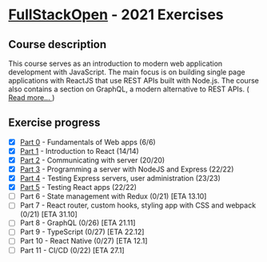 # [FullStackOpen](https://fullstackopen.com/en/) - 2021 Exercises

## Course description

This course serves as an introduction to modern web application development with JavaScript. The main focus is on building single page applications with ReactJS that use REST APIs built with Node.js. The course also contains a section on GraphQL, a modern alternative to REST APIs. ([ Read more... ](https://fullstackopen.com/en/about))

## Exercise progress

-   [x] [Part 0](./part0) - Fundamentals of Web apps (6/6)
-   [x] [Part 1](./part1) - Introduction to React (14/14)
-   [x] [Part 2](./part2) - Communicating with server (20/20)
-   [x] [Part 3](./part3) - Programming a server with NodeJS and Express (22/22)
-   [x] [Part 4](./part4) - Testing Express servers, user administration (23/23)
-   [x] [Part 5](./part5) - Testing React apps (22/22)
-   [ ] Part 6 - State management with Redux (0/21) [ETA 13.10]
-   [ ] Part 7 - React router, custom hooks, styling app with CSS and webpack (0/21) [ETA 31.10]
-   [ ] Part 8 - GraphQL (0/26) [ETA 21.11]
-   [ ] Part 9 - TypeScript (0/27) [ETA 22.12]
-   [ ] Part 10 - React Native (0/27) [ETA 12.1]
-   [ ] Part 11 - CI/CD (0/22) [ETA 27.1]
